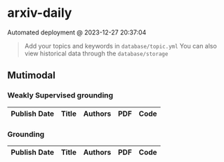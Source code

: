 # arxiv-daily
 Automated deployment @ 2023-12-27 20:37:04
> Add your topics and keywords in `database/topic.yml` 
> You can also view historical data through the `database/storage` 

## Mutimodal

### Weakly Supervised grounding
|Publish Date|Title|Authors|PDF|Code|
| :---: | :---: | :---: | :---: | :---: |

### Grounding
|Publish Date|Title|Authors|PDF|Code|
| :---: | :---: | :---: | :---: | :---: |
